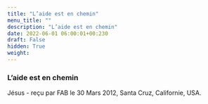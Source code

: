 ```yaml
---
title: "L’aide est en chemin"
menu_title: ""
description: "L’aide est en chemin"
date: 2022-06-01 06:00:01+00:230
draft: False
hidden: True
weight:
---
```

### L’aide est en chemin

Jésus - reçu par FAB le 30 Mars 2012, Santa Cruz, Californie, USA.



